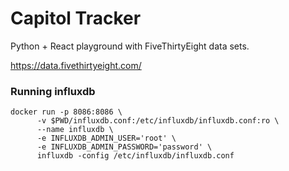 # Capitol Tracker

Python + React playground with FiveThirtyEight data sets.

https://data.fivethirtyeight.com/

### Running influxdb

```
docker run -p 8086:8086 \
      -v $PWD/influxdb.conf:/etc/influxdb/influxdb.conf:ro \
      --name influxdb \
      -e INFLUXDB_ADMIN_USER='root' \
      -e INFLUXDB_ADMIN_PASSWORD='password' \
      influxdb -config /etc/influxdb/influxdb.conf
```